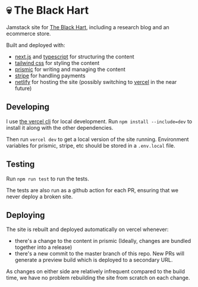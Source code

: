 # :skull: The Black Hart

Jamstack site for [The Black Hart](https://theblackhart.co.uk/), including a research blog and an ecommerce store.

Built and deployed with:

- [next.js](https://nextjs.org/) and [typescript](https://www.typescriptlang.org/) for structuring the content
- [tailwind css](https://tailwindcss.com/) for styling the content
- [prismic](https://prismic.io/) for writing and managing the content
- [stripe](https://stripe.com/) for handling payments
- [netlify](https://www.netlify.com/) for hosting the site (possibly switching to [vercel](https://vercel.com/) in the near future)

## Developing

I use [the vercel cli](https://vercel.com/docs/cli) for local development. Run `npm install --include=dev` to install it along with the other dependencies.

Then run `vercel dev` to get a local version of the site running. Environment variables for prismic, stripe, etc should be stored in a `.env.local` file.

## Testing

Run `npm run test` to run the tests.

The tests are also run as a github action for each PR, ensuring that we never deploy a broken site.

## Deploying

The site is rebuilt and deployed automatically on vercel whenever:

- there's a change to the content in prismic (Ideally, changes are bundled together into a release)
- there's a new commit to the master branch of this repo. New PRs will generate a preview build which is deployed to a secondary URL.

As changes on either side are relatively infrequent compared to the build time, we have no problem rebuilding the site from scratch on each change.
